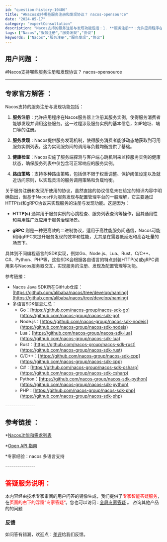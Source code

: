 ```yaml
---
id: "question-history-10486"
title: "#Nacos支持哪些服务注册和发现协议？ nacos-opensource"
date: "2024-05-17"
category: "expertConsultation"
description: "Nacos支持的服务注册与发现功能包括：1. **服务注册**：允许应用程序在Nacos服务器上注册其服务实例，使得服务消费者能够发现并调用这些服务。这一过程涉及服务实例的基本信息，如IP地址、端口等的注册。2. **服务发现**：Nacos提供服务发现机制，使得服务消费者能够动态地获取到可用服务实"
tags: ["Nacos","服务注册","服务发现","协议"]
keywords: ["Nacos","服务注册","服务发现","协议"]
---
```


## 用户问题 ： 
 #Nacos支持哪些服务注册和发现协议？ nacos-opensource 

---------------
## 专家官方解答 ：

Nacos支持的服务注册与发现功能包括：

1. **服务注册**：允许应用程序在Nacos服务器上注册其服务实例，使得服务消费者能够发现并调用这些服务。这一过程涉及服务实例的基本信息，如IP地址、端口等的注册。

2. **服务发现**：Nacos提供服务发现机制，使得服务消费者能够动态地获取到可用服务实例列表。这为实现服务间的调用与负载均衡提供了基础。

3. **健康检查**：Nacos实施了服务端探测与客户端心跳机制来监控服务实例的健康状态，确保服务列表中仅包含可正常响应的服务实例。

4. **路由策略**：支持多种路由策略，包括但不限于权重调整、保护阈值设定以及就近访问原则，以实现灵活的服务调用策略和负载均衡。

关于服务注册和发现所使用的协议，虽然直接的协议信息未在给定的知识内容中明确指出，但基于Nacos作为服务发现与配置管理平台的一般理解，它主要通过HTTP(s)和gRPC协议来实现服务的注册与发现功能。这是因为：

- **HTTP(s)** 通常用于服务实例的心跳检查、服务列表查询等操作，因其通用性和易用性广泛应用于服务治理场景。
  
- **gRPC** 则是一种更高效的二进制协议，适用于高性能服务间通信，Nacos可能利用gRPC来提升服务发现的效率和性能，尤其是在需要低延迟和高吞吐量的场景下。

具体到不同编程语言的SDK实现，例如Go、Node.js、Lua、Rust、C/C++、C#、Python、PHP等，这些SDK会根据各自语言的特点封装HTTP(s)或gRPC调用来与Nacos服务器交互，实现服务的注册、发现及配置管理等功能。

参考链接：
- Nacos Java SDK所在GitHub仓库：[https://github.com/alibaba/nacos/tree/develop/naming](https://github.com/alibaba/nacos/tree/develop/naming)
- 多语言SDK信息汇总：
  - Go：[https://github.com/nacos-group/nacos-sdk-go](https://github.com/nacos-group/nacos-sdk-go)
  - Node.js：[https://github.com/nacos-group/nacos-sdk-nodejs](https://github.com/nacos-group/nacos-sdk-nodejs)
  - Lua：[https://github.com/nacos-group/nacos-sdk-lua](https://github.com/nacos-group/nacos-sdk-lua)
  - Rust：[https://github.com/nacos-group/nacos-sdk-rust](https://github.com/nacos-group/nacos-sdk-rust)
  - C/C++：[https://github.com/nacos-group/nacos-sdk-cpp](https://github.com/nacos-group/nacos-sdk-cpp)
  - C#：[https://github.com/nacos-group/nacos-sdk-csharp](https://github.com/nacos-group/nacos-sdk-csharp)
  - Python：[https://github.com/nacos-group/nacos-sdk-python](https://github.com/nacos-group/nacos-sdk-python)
  - PHP：[https://github.com/nacos-group/nacos-sdk-php](https://github.com/nacos-group/nacos-sdk-php)


<font color="#949494">---------------</font> 


## 参考链接 ：

*[Nacos功能和需求列表](https://nacos.io/docs/latest/archive/feature-list)
 
 *[Open API 指南](https://nacos.io/docs/latest/guide/user/open-api)
 
 *专家经验：nacos 多语言支持 


 <font color="#949494">---------------</font> 
 


## <font color="#FF0000">答疑服务说明：</font> 

本内容经由技术专家审阅的用户问答的镜像生成，我们提供了<font color="#FF0000">专家智能答疑服务</font>，在<font color="#FF0000">页面的右下的浮窗”专家答疑“</font>。您也可以访问 : [全局专家答疑](https://opensource.alibaba.com/chatBot) 。 咨询其他产品的的问题

### 反馈
如问答有错漏，欢迎点：[差评](https://ai.nacos.io/user/feedbackByEnhancerGradePOJOID?enhancerGradePOJOId=13683)给我们反馈。
